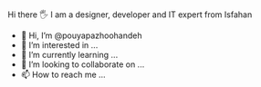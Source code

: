 Hi there 🖐️
I am a designer, developer and IT expert from Isfahan

- 👋 Hi, I’m @pouyapazhoohandeh
- 👀 I’m interested in ...
- 🌱 I’m currently learning ...
- 💞️ I’m looking to collaborate on ...
- 📫 How to reach me ...
